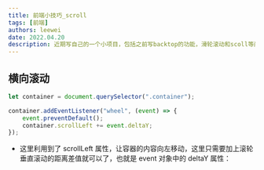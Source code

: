 ```yaml
---
title: 前端小技巧_scroll
tags: [前端]
authors: leewei
date: 2022.04.20
description: 近期写自己的一个小项目，包括之前写backtop的功能，滑轮滚动和scoll等问题，今天来归总一下#
---
```


## 横向滚动

```js
let container = document.querySelector(".container");
```

```js
container.addEventListener("wheel", (event) => {  
    event.preventDefault();  
    container.scrollLeft += event.deltaY;
});
```

- 这里利用到了 scrollLeft 属性，让容器的内容向左移动，这里只需要加上滚轮垂直滚动的距离差值就可以了，也就是 event 对象中的 deltaY 属性：